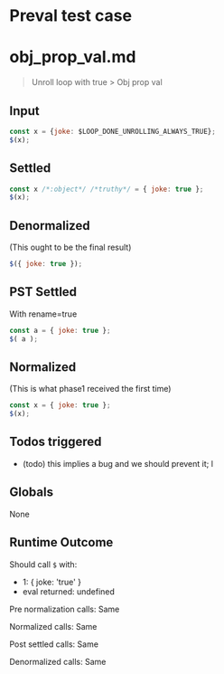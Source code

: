 # Preval test case

# obj_prop_val.md

> Unroll loop with true > Obj prop val
>
>

## Input

`````js filename=intro
const x = {joke: $LOOP_DONE_UNROLLING_ALWAYS_TRUE};
$(x);
`````


## Settled


`````js filename=intro
const x /*:object*/ /*truthy*/ = { joke: true };
$(x);
`````


## Denormalized
(This ought to be the final result)

`````js filename=intro
$({ joke: true });
`````


## PST Settled
With rename=true

`````js filename=intro
const a = { joke: true };
$( a );
`````


## Normalized
(This is what phase1 received the first time)

`````js filename=intro
const x = { joke: true };
$(x);
`````


## Todos triggered


- (todo) this implies a bug and we should prevent it; l


## Globals


None


## Runtime Outcome


Should call `$` with:
 - 1: { joke: 'true' }
 - eval returned: undefined

Pre normalization calls: Same

Normalized calls: Same

Post settled calls: Same

Denormalized calls: Same
